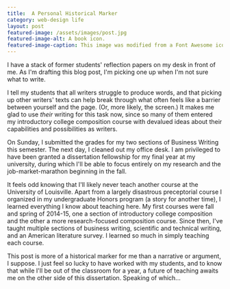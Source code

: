 ```yaml
---
title:  A Personal Historical Marker
category: web-design life
layout: post
featured-image: /assets/images/post.jpg
featured-image-alt: A book icon.
featured-image-caption: This image was modified from a Font Awesome icon under the terms of <a href="https://fontawesome.com/license" target="_blank">their license</a>.
---
```

I have a stack of former students' reflection papers on my desk in front of me. As I'm drafting this blog post, I'm picking one up when I'm not sure what to write.

I tell my students that all writers struggle to produce words, and that picking up other writers' texts can help break through what often feels like a barrier between yourself and the page. (Or, more likely, the screen.) It makes me glad to use *their* writing for this task now, since so many of them entered my introductory college composition course with devalued ideas about their capabilities and possibilities as writers.

On Sunday, I submitted the grades for my two sections of Business Writing this semester. The next day, I cleaned out my office desk. I am privileged to have been granted a dissertation fellowship for my final year at my university, during which I'll be able to focus entirely on my research and the job-market-marathon beginning in the fall.

It feels odd knowing that I'll likely never teach another course at the University of Louisville. Apart from a largely disastrous preceptorial course I organized in my undergraduate Honors program (a story for another time), I learned everything I know about teaching here. My first courses were fall and spring of 2014-15, one a section of introductory college composition and the other a more research-focused composition course. Since then, I've taught multiple sections of business writing, scientific and technical writing, and an American literature survey. I learned so much in simply teaching each course.

This post is more of a historical marker for me than a narrative or argument, I suppose. I just feel so lucky to have worked with my students, and to know that while I'll be out of the classroom for a year, a future of teaching awaits me on the other side of this dissertation. Speaking of which...
